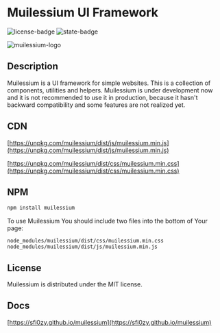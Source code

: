 # Muilessium UI Framework
![license-badge](https://img.shields.io/github/license/sfi0zy/muilessium.svg?style=flat-square) ![state-badge](https://img.shields.io/badge/state-pre%20release-orange.svg?style=flat-square)

![muilessium-logo](https://sfi0zy.github.io/images/c80e38f4f5704016aa53d2ce0dc2fdc2.jpg "Muilessium logo")

## Description
Muilessium is a UI framework for simple websites. This is a collection of components, utilities and helpers. Muilessium is under development now and it is not recommended to use it in production, because it hasn't backward compatibility and some features are not realized yet.


## CDN
[https://unpkg.com/muilessium/dist/js/muilessium.min.js](https://unpkg.com/muilessium/dist/js/muilessium.min.js)


[https://unpkg.com/muilessium/dist/css/muilessium.min.css](https://unpkg.com/muilessium/dist/css/muilessium.min.css)


## NPM
```sh
npm install muilessium
```

To use Muilessium You should include two files into the bottom of Your page:

```
node_modules/muilessium/dist/css/muilessium.min.css
node_modules/muilessium/dist/js/muilessium.min.js
```

## License
Muilessium is distributed under the MIT license.

## Docs
[https://sfi0zy.github.io/muilessium](https://sfi0zy.github.io/muilessium)

